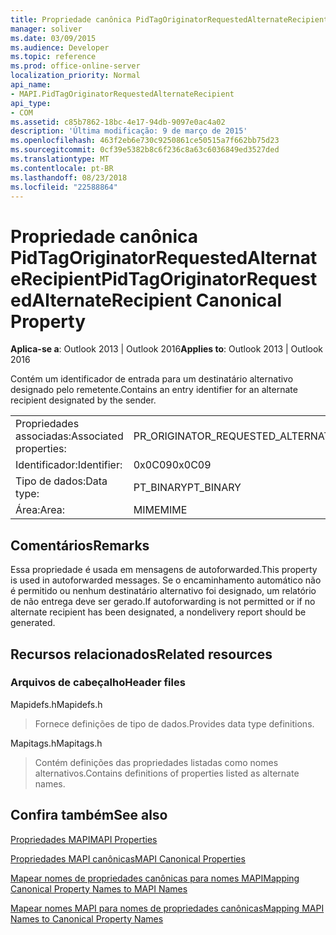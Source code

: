 ```yaml
---
title: Propriedade canônica PidTagOriginatorRequestedAlternateRecipient
manager: soliver
ms.date: 03/09/2015
ms.audience: Developer
ms.topic: reference
ms.prod: office-online-server
localization_priority: Normal
api_name:
- MAPI.PidTagOriginatorRequestedAlternateRecipient
api_type:
- COM
ms.assetid: c85b7862-18bc-4e17-94db-9097e0ac4a02
description: 'Última modificação: 9 de março de 2015'
ms.openlocfilehash: 463f2eb6e730c9250861ce50515a7f662bb75d23
ms.sourcegitcommit: 0cf39e5382b8c6f236c8a63c6036849ed3527ded
ms.translationtype: MT
ms.contentlocale: pt-BR
ms.lasthandoff: 08/23/2018
ms.locfileid: "22588864"
---
```

# <a name="pidtagoriginatorrequestedalternaterecipient-canonical-property"></a><span data-ttu-id="108f3-103">Propriedade canônica PidTagOriginatorRequestedAlternateRecipient</span><span class="sxs-lookup"><span data-stu-id="108f3-103">PidTagOriginatorRequestedAlternateRecipient Canonical Property</span></span>

  
  
<span data-ttu-id="108f3-104">**Aplica-se a**: Outlook 2013 | Outlook 2016</span><span class="sxs-lookup"><span data-stu-id="108f3-104">**Applies to**: Outlook 2013 | Outlook 2016</span></span> 
  
<span data-ttu-id="108f3-105">Contém um identificador de entrada para um destinatário alternativo designado pelo remetente.</span><span class="sxs-lookup"><span data-stu-id="108f3-105">Contains an entry identifier for an alternate recipient designated by the sender.</span></span>
  
|||
|:-----|:-----|
|<span data-ttu-id="108f3-106">Propriedades associadas:</span><span class="sxs-lookup"><span data-stu-id="108f3-106">Associated properties:</span></span>  <br/> |<span data-ttu-id="108f3-107">PR_ORIGINATOR_REQUESTED_ALTERNATE_RECIPIENT</span><span class="sxs-lookup"><span data-stu-id="108f3-107">PR_ORIGINATOR_REQUESTED_ALTERNATE_RECIPIENT</span></span>  <br/> |
|<span data-ttu-id="108f3-108">Identificador:</span><span class="sxs-lookup"><span data-stu-id="108f3-108">Identifier:</span></span>  <br/> |<span data-ttu-id="108f3-109">0x0C09</span><span class="sxs-lookup"><span data-stu-id="108f3-109">0x0C09</span></span>  <br/> |
|<span data-ttu-id="108f3-110">Tipo de dados:</span><span class="sxs-lookup"><span data-stu-id="108f3-110">Data type:</span></span>  <br/> |<span data-ttu-id="108f3-111">PT_BINARY</span><span class="sxs-lookup"><span data-stu-id="108f3-111">PT_BINARY</span></span>  <br/> |
|<span data-ttu-id="108f3-112">Área:</span><span class="sxs-lookup"><span data-stu-id="108f3-112">Area:</span></span>  <br/> |<span data-ttu-id="108f3-113">MIME</span><span class="sxs-lookup"><span data-stu-id="108f3-113">MIME</span></span>  <br/> |
   
## <a name="remarks"></a><span data-ttu-id="108f3-114">Comentários</span><span class="sxs-lookup"><span data-stu-id="108f3-114">Remarks</span></span>

<span data-ttu-id="108f3-115">Essa propriedade é usada em mensagens de autoforwarded.</span><span class="sxs-lookup"><span data-stu-id="108f3-115">This property is used in autoforwarded messages.</span></span> <span data-ttu-id="108f3-116">Se o encaminhamento automático não é permitido ou nenhum destinatário alternativo foi designado, um relatório de não entrega deve ser gerado.</span><span class="sxs-lookup"><span data-stu-id="108f3-116">If autoforwarding is not permitted or if no alternate recipient has been designated, a nondelivery report should be generated.</span></span>
  
## <a name="related-resources"></a><span data-ttu-id="108f3-117">Recursos relacionados</span><span class="sxs-lookup"><span data-stu-id="108f3-117">Related resources</span></span>

### <a name="header-files"></a><span data-ttu-id="108f3-118">Arquivos de cabeçalho</span><span class="sxs-lookup"><span data-stu-id="108f3-118">Header files</span></span>

<span data-ttu-id="108f3-119">Mapidefs.h</span><span class="sxs-lookup"><span data-stu-id="108f3-119">Mapidefs.h</span></span>
  
> <span data-ttu-id="108f3-120">Fornece definições de tipo de dados.</span><span class="sxs-lookup"><span data-stu-id="108f3-120">Provides data type definitions.</span></span>
    
<span data-ttu-id="108f3-121">Mapitags.h</span><span class="sxs-lookup"><span data-stu-id="108f3-121">Mapitags.h</span></span>
  
> <span data-ttu-id="108f3-122">Contém definições das propriedades listadas como nomes alternativos.</span><span class="sxs-lookup"><span data-stu-id="108f3-122">Contains definitions of properties listed as alternate names.</span></span>
    
## <a name="see-also"></a><span data-ttu-id="108f3-123">Confira também</span><span class="sxs-lookup"><span data-stu-id="108f3-123">See also</span></span>



[<span data-ttu-id="108f3-124">Propriedades MAPI</span><span class="sxs-lookup"><span data-stu-id="108f3-124">MAPI Properties</span></span>](mapi-properties.md)
  
[<span data-ttu-id="108f3-125">Propriedades MAPI canônicas</span><span class="sxs-lookup"><span data-stu-id="108f3-125">MAPI Canonical Properties</span></span>](mapi-canonical-properties.md)
  
[<span data-ttu-id="108f3-126">Mapear nomes de propriedades canônicas para nomes MAPI</span><span class="sxs-lookup"><span data-stu-id="108f3-126">Mapping Canonical Property Names to MAPI Names</span></span>](mapping-canonical-property-names-to-mapi-names.md)
  
[<span data-ttu-id="108f3-127">Mapear nomes MAPI para nomes de propriedades canônicas</span><span class="sxs-lookup"><span data-stu-id="108f3-127">Mapping MAPI Names to Canonical Property Names</span></span>](mapping-mapi-names-to-canonical-property-names.md)

